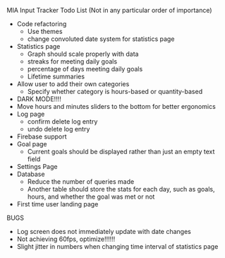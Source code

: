 MIA Input Tracker Todo List (Not in any particular order of importance)

- Code refactoring
    - Use themes
    - change convoluted date system for statistics page
- Statistics page
    - Graph should scale properly with data
    - streaks for meeting daily goals
    - percentage of days meeting daily goals
    - Lifetime summaries
 - Allow user to add their own categories
    - Specify whether category is hours-based or quantity-based
- DARK MODE!!!!
- Move hours and minutes sliders to the bottom for better ergonomics
- Log page
    - confirm delete log entry
    - undo delete log entry
- Firebase support
- Goal page
    - Current goals should be displayed rather than just an empty text field
- Settings Page
- Database
    - Reduce the number of queries made
    - Another table should store the stats for each day, such as
    goals, hours, and whether the goal was met or not
- First time user landing page
    
BUGS
- Log screen does not immediately update with date changes
- Not achieving 60fps, optimize!!!!!!
- Slight jitter in numbers when changing time interval of statistics page

